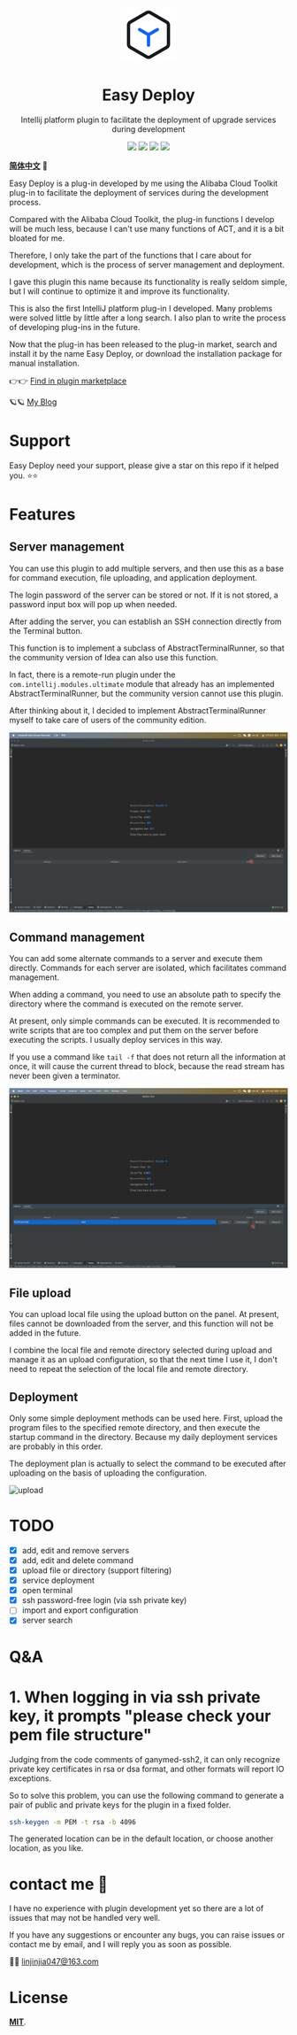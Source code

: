 <p align="center"><img src="docs/media/small-logo.svg" alt="Easy Deploy" width="100" height="100"></p>

<h1 align="center">Easy Deploy</h1>

<p align="center">Intellij platform plugin to facilitate the deployment of upgrade services during development</p>

<div align="center">
    <a href="#"><img src="https://badge.fury.io/gh/lin2j%2Feasy-deploy.svg"></a>
    <a href="#"><img src = "https://img.shields.io/github/license/lin2j/easy-deploy" ></a>
    <a href="https://www.lin2j.tech"><img src="https://img.shields.io/badge/author-lin2j-brightgreen"></a>
    <a href="#"><img src="https://img.shields.io/badge/idea-193.5662%2B-yellow"></a>
</div>

[**简体中文**](README_zh_CN.md) 🐼

Easy Deploy is a plug-in developed by me using the Alibaba Cloud Toolkit plug-in to facilitate the deployment of services during the development process.

Compared with the Alibaba Cloud Toolkit, the plug-in functions I develop will be much less, because I can't use many functions of ACT, and it is a bit bloated for me.

Therefore, I only take the part of the functions that I care about for development, which is the process of server management and deployment.

I gave this plugin this name because its functionality is really seldom simple, but I will continue to optimize it and improve its functionality.

This is also the first IntelliJ platform plug-in I developed. Many problems were solved little by little after a long search. I also plan to write the process of developing plug-ins in the future.

Now that the plug-in has been released to the plug-in market, search and install it by the name Easy Deploy, or download the installation package for manual installation.


👉👉 [Find in plugin marketplace](https://plugins.jetbrains.com/plugin/19432-easy-deploy)

🪐🪐 [My Blog](https://www.lin2j.tech)

# Support

Easy Deploy need your support, please give a star on this repo if it helped you. ⭐️⭐ 

# Features

## Server management

You can use this plugin to add multiple servers, and then use this as a base for command execution, file uploading, and application deployment.

The login password of the server can be stored or not. If it is not stored, a password input box will pop up when needed.

After adding the server, you can establish an SSH connection directly from the Terminal button.

This function is to implement a subclass of AbstractTerminalRunner, so that the community version of Idea can also use this function.

In fact, there is a remote-run plugin under the `com.intellij.modules.ultimate` module that already has an implemented AbstractTerminalRunner, but the community version cannot use this plugin.

After thinking about it, I decided to implement AbstractTerminalRunner myself to take care of users of the community edition.

<img src="docs/media/Add-Server.gif" alt="add server">

## Command management

You can add some alternate commands to a server and execute them directly. Commands for each server are isolated, which facilitates command management.

When adding a command, you need to use an absolute path to specify the directory where the command is executed on the remote server.

At present, only simple commands can be executed. It is recommended to write scripts that are too complex and put them on the server before executing the scripts. I usually deploy services in this way.

If you use a command like `tail -f` that does not return all the information at once, it will cause the current thread to block, because the read stream has never been given a terminator.

<img src="docs/media/Command.gif" alt="command">

## File upload

You can upload local file using the upload button on the panel. At present, files cannot be downloaded from the server, and this function will not be added in the future.

I combine the local file and remote directory selected during upload and manage it as an upload configuration, so that the next time I use it, I don't need to repeat the selection of the local file and remote directory.

## Deployment

Only some simple deployment methods can be used here. First, upload the program files to the specified remote directory, and then execute the startup command in the directory. Because my daily deployment services are probably in this order.

The deployment plan is actually to select the command to be executed after uploading on the basis of uploading the configuration.

<img src="docs/media/Upload.gif" alt="upload">

# TODO

- [x] add, edit and remove servers
- [x] add, edit and delete command
- [x] upload file or directory (support filtering)
- [x] service deployment
- [x] open terminal
- [x] ssh password-free login (via ssh private key)
- [ ] import and export configuration
- [x] server search
 
# Q&A

# 1. When logging in via ssh private key, it prompts "please check your pem file structure"

Judging from the code comments of ganymed-ssh2, it can only recognize private key certificates in rsa or dsa format, and other formats will report IO exceptions.

So to solve this problem, you can use the following command to generate a pair of public and private keys for the plugin in a fixed folder.

```bash
ssh-keygen -m PEM -t rsa -b 4096
```

The generated location can be in the default location, or choose another location, as you like.

# contact me 🐾

I have no experience with plugin development yet so there are a lot of issues that may not be handled very well.

If you have any suggestions or encounter any bugs, you can raise issues or contact me by email, and I will reply you as soon as possible.

📮📮 linjinjia047@163.com

# License

[**MIT**](LICENSE).
